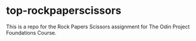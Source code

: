 # top-rockpaperscissors
This is a repo for the Rock Papers Scissors assignment for The Odin Project Foundations Course.

